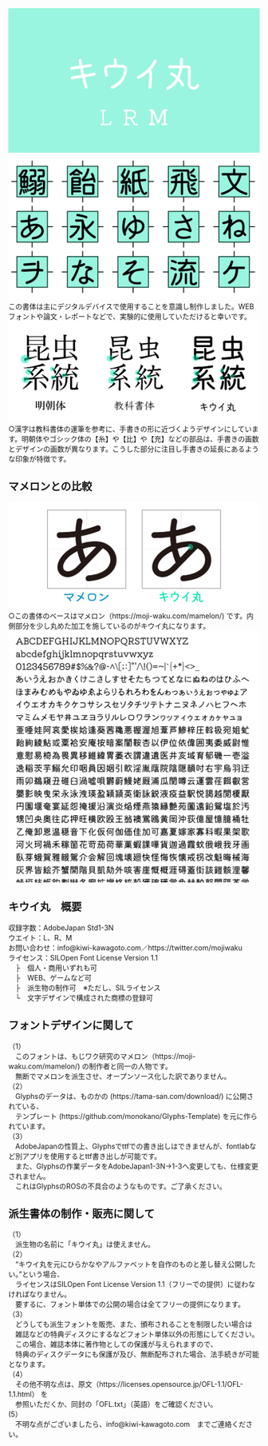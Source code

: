 
<img src="https://github.com/Kiwi-KawagotoKajiru/Kiwi-Maru/blob/master/documentation/kiwi01.png">
<img src="https://github.com/Kiwi-KawagotoKajiru/Kiwi-Maru/blob/master/documentation/kiwi02.png">
　この書体は主にデジタルデバイスで使用することを意識し制作しました。WEBフォントや論文・レポートなどで、実験的に使用していただけると幸いです。<br>
<img src="https://github.com/Kiwi-KawagotoKajiru/Kiwi-Maru/blob/master/documentation/kiwi03.png"> 
 ○漢字は教科書体の運筆を参考に、手書きの形に近づくようデザインにしています。明朝体やゴシック体の【糸】や【比】や【充】などの部品は、手書きの画数とデザインの画数が異なります。こうした部分に注目し手書きの延長にあるような印象が特徴です。<br>
 <h2>マメロンとの比較</h2>
 <img src="https://github.com/Kiwi-KawagotoKajiru/Kiwi-Maru/blob/master/documentation/kiwi04.png">
  ○この書体のベースはマメロン（https://moji-waku.com/mamelon/) です。内側部分を少し丸めた加工を施しているのがキウイ丸になります。<br>
  <img src="https://github.com/Kiwi-KawagotoKajiru/Kiwi-Maru/blob/master/documentation/kiwi05.png"> 
<h2>キウイ丸　概要</h2>
収録字数：AdobeJapan Std1-3N<br>
ウエイト：L、R、M<br>
お問い合わせ：info@kiwi-kawagoto.com／https://twitter.com/mojiwaku<br>
ライセンス：SILOpen Font License Version 1.1<br>
　├　個人・商用いずれも可<br>
　├　WEB、ゲームなど可<br>
　├　派生物の制作可　※ただし、SILライセンス<br>
　└　文字デザインで構成された商標の登録可<br>

<h2>フォントデザインに関して</h2>
（1）<br>
　このフォントは、もじワク研究のマメロン（https://moji-waku.com/mamelon/) の制作者と同一の人物です。<br>
　無断でマメロンを派生させ、オープンソース化した訳でありません。<br>
（2）<br>
　Glyphsのデータは、ものかの (https://tama-san.com/download/) に公開されている、<br>
　テンプレート (https://github.com/monokano/Glyphs-Template) を元に作られています。<br>
（3）<br>
　AdobeJapanの性質上、Glyphsでttfでの書き出しはできませんが、fontlabなど別アプリを使用するとttf書き出しが可能です。<br>
 　また、Glyphsの作業データをAdobeJapan1-3N→1-3へ変更しても、仕様変更されません。<br>
 　これはGlyphsのROSの不具合のようなものです。ご了承ください。<br>

<h2>派生書体の制作・販売に関して</h2>
（1）<br>
 　派生物の名前に「キウイ丸」は使えません。<br>
（2）<br>
 　“キウイ丸を元にひらかなやアルファベットを自作のものと差し替え公開したい。”という場合、<br>
 　ライセンスはSILOpen Font License Version 1.1（フリーでの提供）に従わなければなりません。<br>
 　要するに、フォント単体での公開の場合は全てフリーの提供になります。<br>
（3）<br>
 　どうしても派生フォントを販売、また、頒布されることを制限したい場合は<br>
 　雑誌などの特典ディスクにするなどフォント単体以外の形態にしてください。<br>
 　この場合、雑誌本体に著作物としての保護が与えられますので、<br>
 　特典のディスクデータにも保護が及び、無断配布された場合、法手続きが可能となります。<br>
（4）<br>
　その他不明な点は、原文（https://licenses.opensource.jp/OFL-1.1/OFL-1.1.html） を<br>
　参照いただくか、同封の「OFL.txt」（英語）をご確認ください。<br>
 (5）<br>
 　不明な点がございましたら、info@kiwi-kawagoto.com　までご連絡ください。
 
 
 
 <h2></h2>
	
